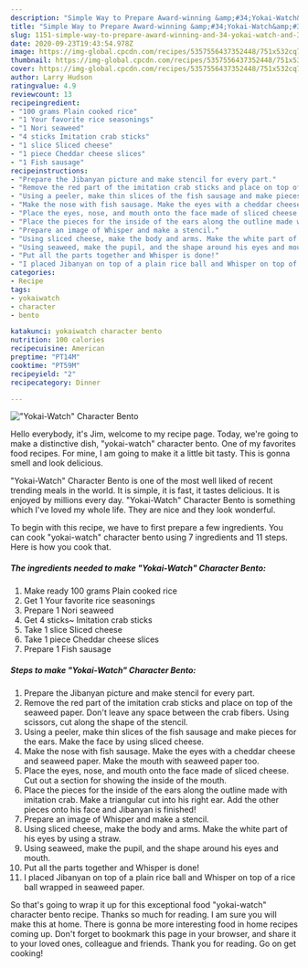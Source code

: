 ```yaml
---
description: "Simple Way to Prepare Award-winning &amp;#34;Yokai-Watch&amp;#34; Character Bento"
title: "Simple Way to Prepare Award-winning &amp;#34;Yokai-Watch&amp;#34; Character Bento"
slug: 1151-simple-way-to-prepare-award-winning-and-34-yokai-watch-and-34-character-bento
date: 2020-09-23T19:43:54.978Z
image: https://img-global.cpcdn.com/recipes/5357556437352448/751x532cq70/yokai-watch-character-bento-recipe-main-photo.jpg
thumbnail: https://img-global.cpcdn.com/recipes/5357556437352448/751x532cq70/yokai-watch-character-bento-recipe-main-photo.jpg
cover: https://img-global.cpcdn.com/recipes/5357556437352448/751x532cq70/yokai-watch-character-bento-recipe-main-photo.jpg
author: Larry Hudson
ratingvalue: 4.9
reviewcount: 13
recipeingredient:
- "100 grams Plain cooked rice"
- "1 Your favorite rice seasonings"
- "1 Nori seaweed"
- "4 sticks Imitation crab sticks"
- "1 slice Sliced cheese"
- "1 piece Cheddar cheese slices"
- "1 Fish sausage"
recipeinstructions:
- "Prepare the Jibanyan picture and make stencil for every part."
- "Remove the red part of the imitation crab sticks and place on top of the seaweed paper. Don&#39;t leave any space between the crab fibers. Using scissors, cut along the shape of the stencil."
- "Using a peeler, make thin slices of the fish sausage and make pieces for the ears. Make the face by using sliced cheese."
- "Make the nose with fish sausage. Make the eyes with a cheddar cheese and seaweed paper. Make the mouth with seaweed paper too."
- "Place the eyes, nose, and mouth onto the face made of sliced cheese. Cut out a section for showing the inside of the mouth."
- "Place the pieces for the inside of the ears along the outline made with imitation crab. Make a triangular cut into his right ear. Add the other pieces onto his face and Jibanyan is finished!"
- "Prepare an image of Whisper and make a stencil."
- "Using sliced cheese, make the body and arms. Make the white part of his eyes by using a straw."
- "Using seaweed, make the pupil, and the shape around his eyes and mouth."
- "Put all the parts together and Whisper is done!"
- "I placed Jibanyan on top of a plain rice ball and Whisper on top of a rice ball wrapped in seaweed paper."
categories:
- Recipe
tags:
- yokaiwatch
- character
- bento

katakunci: yokaiwatch character bento 
nutrition: 100 calories
recipecuisine: American
preptime: "PT14M"
cooktime: "PT59M"
recipeyield: "2"
recipecategory: Dinner

---
```



![&#34;Yokai-Watch&#34; Character Bento](https://img-global.cpcdn.com/recipes/5357556437352448/751x532cq70/yokai-watch-character-bento-recipe-main-photo.jpg)

Hello everybody, it's Jim, welcome to my recipe page. Today, we're going to make a distinctive dish, &#34;yokai-watch&#34; character bento. One of my favorites food recipes. For mine, I am going to make it a little bit tasty. This is gonna smell and look delicious.



&#34;Yokai-Watch&#34; Character Bento is one of the most well liked of recent trending meals in the world. It is simple, it is fast, it tastes delicious. It is enjoyed by millions every day. &#34;Yokai-Watch&#34; Character Bento is something which I've loved my whole life. They are nice and they look wonderful.


To begin with this recipe, we have to first prepare a few ingredients. You can cook &#34;yokai-watch&#34; character bento using 7 ingredients and 11 steps. Here is how you cook that.

<!--inarticleads1-->

##### The ingredients needed to make &#34;Yokai-Watch&#34; Character Bento:

1. Make ready 100 grams Plain cooked rice
1. Get 1 Your favorite rice seasonings
1. Prepare 1 Nori seaweed
1. Get 4 sticks~ Imitation crab sticks
1. Take 1 slice Sliced cheese
1. Take 1 piece Cheddar cheese slices
1. Prepare 1 Fish sausage




<!--inarticleads2-->

##### Steps to make &#34;Yokai-Watch&#34; Character Bento:

1. Prepare the Jibanyan picture and make stencil for every part.
1. Remove the red part of the imitation crab sticks and place on top of the seaweed paper. Don&#39;t leave any space between the crab fibers. Using scissors, cut along the shape of the stencil.
1. Using a peeler, make thin slices of the fish sausage and make pieces for the ears. Make the face by using sliced cheese.
1. Make the nose with fish sausage. Make the eyes with a cheddar cheese and seaweed paper. Make the mouth with seaweed paper too.
1. Place the eyes, nose, and mouth onto the face made of sliced cheese. Cut out a section for showing the inside of the mouth.
1. Place the pieces for the inside of the ears along the outline made with imitation crab. Make a triangular cut into his right ear. Add the other pieces onto his face and Jibanyan is finished!
1. Prepare an image of Whisper and make a stencil.
1. Using sliced cheese, make the body and arms. Make the white part of his eyes by using a straw.
1. Using seaweed, make the pupil, and the shape around his eyes and mouth.
1. Put all the parts together and Whisper is done!
1. I placed Jibanyan on top of a plain rice ball and Whisper on top of a rice ball wrapped in seaweed paper.




So that's going to wrap it up for this exceptional food &#34;yokai-watch&#34; character bento recipe. Thanks so much for reading. I am sure you will make this at home. There is gonna be more interesting food in home recipes coming up. Don't forget to bookmark this page in your browser, and share it to your loved ones, colleague and friends. Thank you for reading. Go on get cooking!
